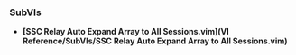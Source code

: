 ### SubVIs
- **[SSC Relay Auto Expand Array to All Sessions.vim](VI Reference/SubVIs/SSC Relay Auto Expand Array to All Sessions.vim)**
